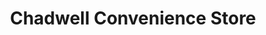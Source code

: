 ---
title: "Chadwell Convenience Store"
url: /chadwell-st-mary/chadwell-convenience-store/
shop: convenience
---